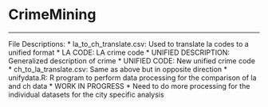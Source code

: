 # CrimeMining
-------------
File Descriptions:
    * la_to_ch_translate.csv: Used to translate la codes to a unified format
        * LA CODE: LA crime code
        * UNIFIED DESCRIPTION: Generalized description of crime
        * UNIFIED CODE: New unified crime code
    * ch_to_la_translate.csv: Same as above but in opposite direction
    * unifydata.R: R program to perform data processing for the comparison of la and ch data
        * WORK IN PROGRESS
        * Need to do more processing for the individual datasets for the city specific analysis
